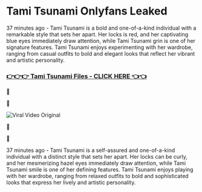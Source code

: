 # Tami Tsunami Onlyfans Leaked

<p>37 minutes ago - Tami Tsunami is a bold and one-of-a-kind individual with a remarkable style that sets her apart. Her locks is red, and her captivating blue eyes immediately draw attention, while Tami Tsunami grin is one of her signature features. Tami Tsunami enjoys experimenting with her wardrobe, ranging from casual outfits to bold and elegant looks that reflect her vibrant and artistic personality.</p><p>
<h3><a href="https://fansleaks.com-getfree.pro/tami-tsunami" rel="nofollow">👉👉👉 Tami Tsunami Files - CLICK HERE 👈👈</a></h3>
<p>🔻</p>
<p>🔻</p> <p>
<a href="https://fansleaks.com-getfree.pro/tami-tsunami" rel="nofollow"><img src="https://i.imgur.com/0ZbtXZ5.gif" alt="Viral Video Original" style="max-width: 100%; display: inline-block;" data-target="animated-image.originalImage"></a>
<p>🔻</p>
<p>🔻</p> <p>37 minutes ago - Tami Tsunami is a self-assured and one-of-a-kind individual with a distinct style that sets her apart. Her locks can be curly, and her mesmerizing hazel eyes immediately draw attention, while Tami Tsunami smile is one of her defining features. Tami Tsunami enjoys playing with her wardrobe, ranging from relaxed outfits to bold and sophisticated looks that express her lively and artistic personality.</p>